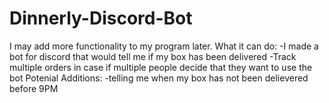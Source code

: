 # Dinnerly-Discord-Bot
I may add more functionality to my program later.
What it can do:
	-I made a bot for discord that would tell me if my box has been delivered 
	-Track multiple orders in case if multiple people decide that they want to use the bot
Potenial Additions:
  -telling me when my box has not been delievered before 9PM
